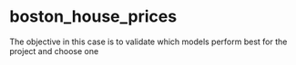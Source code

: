 # boston_house_prices
The objective in this case is to validate which models perform best for the project and choose one
